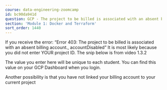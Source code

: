 ```yaml
---
course: data-engineering-zoomcamp
id: bc90da941d
question: GCP - The project to be billed is associated with an absent billing account
section: 'Module 1: Docker and Terraform'
sort_order: 1440
---
```


If you receive the error: “Error 403: The project to be billed is associated with an absent billing account., accountDisabled” It is most likely because you did not enter YOUR project ID. The snip below is from video 1.3.2

The value you enter here will be unique to each student. You can find this value on your GCP Dashboard when you login.

Another possibility is that you have not linked your billing account to your current project

